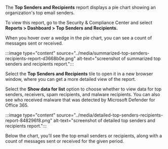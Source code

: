 The **Top Senders and Recipients** report displays a pie chart showing an organization's top email senders.

To view this report, go to the Security &amp; Compliance Center and select **Reports &gt; Dashboard &gt; Top Senders and Recipients.**

When you hover over a wedge in the pie chart, you can see a count of messages sent or received.

:::image type="content" source="../media/summarized-top-senders-recipients-report-d3668b0e.png" alt-text="screenshot of summarized top senders and recipients report.":::


Select the **Top Senders and Recipients** tile to open it in a new browser window, where you can get a more detailed view of the report.

Select the **Show data for list** option to choose whether to view data for top senders, receivers, spam recipients, and malware recipients. You can also see who received malware that was detected by Microsoft Defender for Office 365.

:::image type="content" source="../media/detailed-top-senders-recipients-report-848296f8.png" alt-text="screenshot of detailed top senders and recipients report.":::


Below the chart, you'll see the top email senders or recipients, along with a count of messages sent or received for the given period.
